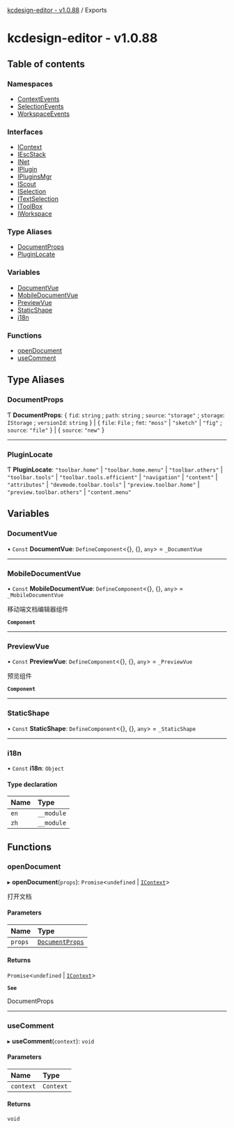 [kcdesign-editor - v1.0.88](README.md) / Exports

# kcdesign-editor - v1.0.88

## Table of contents

### Namespaces

- [ContextEvents](modules/ContextEvents.md)
- [SelectionEvents](modules/SelectionEvents.md)
- [WorkspaceEvents](modules/WorkspaceEvents.md)

### Interfaces

- [IContext](interfaces/IContext.md)
- [IEscStack](interfaces/IEscStack.md)
- [INet](interfaces/INet.md)
- [IPlugin](interfaces/IPlugin.md)
- [IPluginsMgr](interfaces/IPluginsMgr.md)
- [IScout](interfaces/IScout.md)
- [ISelection](interfaces/ISelection.md)
- [ITextSelection](interfaces/ITextSelection.md)
- [IToolBox](interfaces/IToolBox.md)
- [IWorkspace](interfaces/IWorkspace.md)

### Type Aliases

- [DocumentProps](modules.md#documentprops)
- [PluginLocate](modules.md#pluginlocate)

### Variables

- [DocumentVue](modules.md#documentvue)
- [MobileDocumentVue](modules.md#mobiledocumentvue)
- [PreviewVue](modules.md#previewvue)
- [StaticShape](modules.md#staticshape)
- [i18n](modules.md#i18n)

### Functions

- [openDocument](modules.md#opendocument)
- [useComment](modules.md#usecomment)

## Type Aliases

### DocumentProps

Ƭ **DocumentProps**: \{ `fid`: `string` ; `path`: `string` ; `source`: ``"storage"`` ; `storage`: `IStorage` ; `versionId`: `string`  } \| \{ `file`: `File` ; `fmt`: ``"moss"`` \| ``"sketch"`` \| ``"fig"`` ; `source`: ``"file"``  } \| \{ `source`: ``"new"``  }

___

### PluginLocate

Ƭ **PluginLocate**: ``"toolbar.home"`` \| ``"toolbar.home.menu"`` \| ``"toolbar.others"`` \| ``"toolbar.tools"`` \| ``"toolbar.tools.efficient"`` \| ``"navigation"`` \| ``"content"`` \| ``"attributes"`` \| ``"devmode.toolbar.tools"`` \| ``"preview.toolbar.home"`` \| ``"preview.toolbar.others"`` \| ``"content.menu"``

## Variables

### DocumentVue

• `Const` **DocumentVue**: `DefineComponent`\<{}, {}, `any`\> = `_DocumentVue`

___

### MobileDocumentVue

• `Const` **MobileDocumentVue**: `DefineComponent`\<{}, {}, `any`\> = `_MobileDocumentVue`

移动端文档编辑器组件

**`Component`**

___

### PreviewVue

• `Const` **PreviewVue**: `DefineComponent`\<{}, {}, `any`\> = `_PreviewVue`

预览组件

**`Component`**

___

### StaticShape

• `Const` **StaticShape**: `DefineComponent`\<{}, {}, `any`\> = `_StaticShape`

___

### i18n

• `Const` **i18n**: `Object`

#### Type declaration

| Name | Type |
| :------ | :------ |
| `en` | `__module` |
| `zh` | `__module` |

## Functions

### openDocument

▸ **openDocument**(`props`): `Promise`\<`undefined` \| [`IContext`](interfaces/IContext.md)\>

打开文档

#### Parameters

| Name | Type |
| :------ | :------ |
| `props` | [`DocumentProps`](modules.md#documentprops) |

#### Returns

`Promise`\<`undefined` \| [`IContext`](interfaces/IContext.md)\>

**`See`**

DocumentProps

___

### useComment

▸ **useComment**(`context`): `void`

#### Parameters

| Name | Type |
| :------ | :------ |
| `context` | `Context` |

#### Returns

`void`
